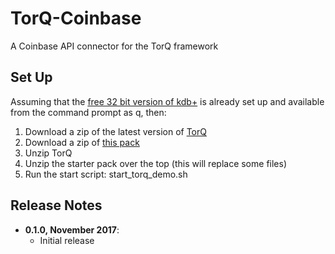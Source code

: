 # TorQ-Coinbase

A Coinbase API connector for the TorQ framework

## Set Up 

Assuming that the [free 32 bit version of kdb+](http://kx.com/software-download.php) is already set up and available from the command prompt as q, then:

1. Download a zip of the latest version of [TorQ](https://github.com/AquaQAnalytics/TorQ/archive/master.zip)
2. Download a zip of [this pack](https://github.com/jonathonmcmurray/TorQ-Coinbase/archive/master.zip)
3. Unzip TorQ
4. Unzip the starter pack over the top (this will replace some files)
5. Run the start script: start_torq_demo.sh 

## Release Notes

- **0.1.0, November 2017**:
  * Initial release
